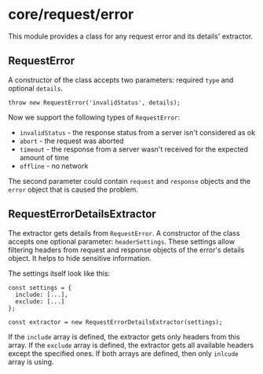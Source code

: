 # core/request/error

This module provides a class for any request error and its details' extractor.

## RequestError

A constructor of the class accepts two parameters: required `type` and optional `details`.

```
throw new RequestError('invalidStatus', details);
```

Now we support the following types of `RequestError`:

* `invalidStatus` - the response status from a server isn't considered as ok
* `abort` - the request was aborted
* `timeout` - the response from a server wasn't received for the expected amount of time
* `offline` - no network

The second parameter could contain `request` and `response` objects and the `error` object that is caused the problem.

## RequestErrorDetailsExtractor

The extractor gets details from `RequestError`. A constructor of the class accepts one optional parameter: `headerSettings`.
These settings allow filtering headers from request and response objects of the error's details object. It helps to hide
sensitive information.

The settings itself look like this:

```
const settings = {
  include: [...],
  exclude: [...]
};

const extractor = new RequestErrorDetailsExtractor(settings);
```

If the `include` array is defined, the extractor gets only headers from this array.
If the `exclude` array is defined, the extractor gets all available headers except the specified ones.
If both arrays are defined, then only `inlcude` array is using.

